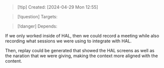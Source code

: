
>[!tip] Created: [2024-04-29 Mon 12:55]

>[!question] Targets: 

>[!danger] Depends: 

If we only worked inside of HAL, then we could record a meeting while also recording what sessions we were using to integrate with HAL.

Then, replay could be generated that showed the HAL screens as well as the naration that we were giving, making the context more aligned with the content.
